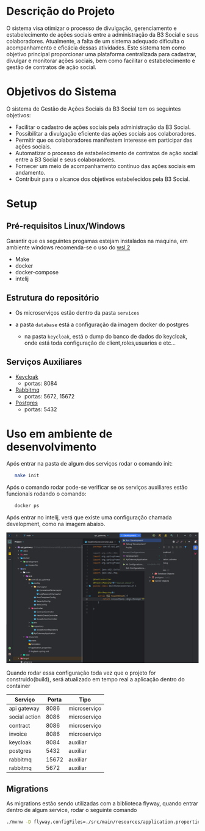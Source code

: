 # Descrição do Projeto

 O sistema visa otimizar o processo de divulgação, gerenciamento e estabelecimento de ações sociais entre a administração da B3 Social e seus colaboradores. Atualmente, a falta de um sistema adequado dificulta o acompanhamento e eficácia dessas atividades. Este sistema tem como objetivo principal proporcionar uma plataforma centralizada para cadastrar, divulgar e monitorar ações sociais, bem como facilitar o estabelecimento e gestão de contratos de ação social.

# Objetivos do Sistema

O sistema de Gestão de Ações Sociais da B3 Social tem os seguintes objetivos:

- Facilitar o cadastro de ações sociais pela administração da B3 Social.
- Possibilitar a divulgação eficiente das ações sociais aos colaboradores.
- Permitir que os colaboradores manifestem interesse em participar das ações sociais.
- Automatizar o processo de estabelecimento de contratos de ação social entre a B3 Social e seus colaboradores.
- Fornecer um meio de acompanhamento contínuo das ações sociais em andamento.
- Contribuir para o alcance dos objetivos estabelecidos pela B3 Social.




# Setup

##  Pré-requisitos Linux/Windows
 
 Garantir que os seguintes progamas estejam instalados na maquina, em ambiente windows recomenda-se o uso do [wsl 2](https://learn.microsoft.com/en-us/windows/wsl/install)

 - Make
 - docker
 - docker-compose
 - intelij

 ## Estrutura do repositório

 - Os microserviços estão dentro da pasta `services`

 - a pasta `database` está a configuração da imagem docker do postgres
    
    - na pasta `keycloak`, está o dump do banco de dados do keycloak, onde está toda configuração de client,roles,usuarios e etc...

## Serviços Auxiliares

- [Keycloak](https://www.keycloak.org/)
    - portas: 8084
- [Rabbitmq](https://www.rabbitmq.com/)
    - portas: 5672, 15672
- [Postgres](https://www.postgresql.org/)
    - portas: 5432


#  Uso em ambiente de desenvolvimento

Após entrar na pasta de algum dos serviços   rodar o comando init:

 ```sh
    make init
 ```

Após o comando rodar pode-se verificar se os serviços auxiliares estão funcionais rodando o comando:

 ```sh
    docker ps 
 ```
Após entrar no intelij, verá que existe uma configuração chamada development, como na imagem abaixo.

<img src="./docs/assets/intelij-development-configuration.png">

Quando rodar essa configuração toda vez que o projeto for construido(build), será atualizado em tempo real a aplicação dentro do container

| Serviço | Porta | Tipo |
| ---| ---|---|
| api gateway | 8086 | microserviço |
| social action| 8086 | microserviço |
| contract | 8086 | microserviço |
| invoice | 8086 | microserviço |
| keycloak | 8084 | auxiliar |
| postgres | 5432 | auxiliar |
| rabbitmq | 15672 | auxiliar |
| rabbitmq | 5672 | auxiliar |


## Migrations

 As migrations estão sendo utilizadas com a biblioteca flyway, quando entrar dentro de algum service, rodar o seguinte comando

```sh
./mvnw -D flyway.configFiles=./src/main/resources/application.properties flyway:migrate
```





 



